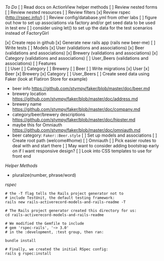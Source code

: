 *To Do*
[ ] Read docs on ActionView helper methods
[ ] Review nested forms
[ ] Review nested resources
[ ] Review filters
[x] Review rspec (http://rspec.info/)
[ ] Review config/database.yml from other labs
[ ] figure out how to set up associations via factory and/or get seed data to be used in test env
[ ] consider using let() to set up the data for the test scenarios instead of FactoryGirl

[x] Create repo in github
[x] Generate new rails app (rails new beer-me)
[ ] Write tests
    [ ] Models
      [x] User (validations and associations)
      [x] Beer (validations and associations)
      [x] Brewery (validations and associations)
      [x] Category (validations and associations)
      [ ] User_Beers (validations and associations)
    [ ] Features  
      [ ] User
      [ ] Category
      [ ] Brewery
      [ ] Beer
[ ] Write migrations
  [x] User
  [x] Beer
  [x] Brewery
  [x] Category
  [ ] User_Beers
[ ] Create seed data using Faker (look at Flatiron Store for example)
  + beer info https://github.com/stympy/faker/blob/master/doc/beer.md
  + brewery location   https://github.com/stympy/faker/blob/master/doc/address.md
  + brewery name https://github.com/stympy/faker/blob/master/doc/company.md
  + category/beer/brewery descriptions https://github.com/stympy/faker/blob/master/doc/hipster.md
  + maybe this for Omniauth https://github.com/stympy/faker/blob/master/doc/omniauth.md
  + beer category: `Faker::Beer.style`
[ ] Set up models and associations
[ ] Create root path (welcome#home)
[ ] Omniauth
[ ] Pick easier routes to deal with and start there
[ ] May want to consider adding bootstrap early on if I want responsive design?
[ ] Look into CSS templates to use for front end

*Helper Methods*
+ pluralize(number, phrase/word)

*rspec*
```
# the -T flag tells the Rails project generator not to
# include TestUnit, the default testing framework:
rails new rails-activerecord-models-and-rails-readme -T

# The Rails project generator created this directory for us:
cd rails-activerecord-models-and-rails-readme

# We modified the Gemfile to include
# gem 'rspec-rails', '~> 3.0'
# in the :development, :test group, then ran:

bundle install

# Finally, we created the initial RSpec config:
rails g rspec:install
```
